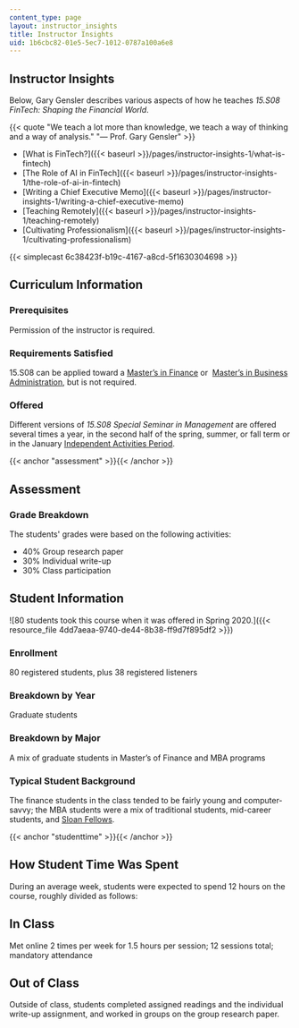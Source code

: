 ```yaml
---
content_type: page
layout: instructor_insights
title: Instructor Insights
uid: 1b6cbc82-01e5-5ec7-1012-0787a100a6e8
---
```


Instructor Insights
-------------------

Below, Gary Gensler describes various aspects of how he teaches _15.S08 FinTech: Shaping the Financial World_.

{{< quote "We teach a lot more than knowledge, we teach a way of thinking and a way of analysis." "— Prof. Gary Gensler" >}}

*   [What is FinTech?]({{< baseurl >}}/pages/instructor-insights-1/what-is-fintech)
*   [The Role of AI in FinTech]({{< baseurl >}}/pages/instructor-insights-1/the-role-of-ai-in-fintech)
*   [Writing a Chief Executive Memo]({{< baseurl >}}/pages/instructor-insights-1/writing-a-chief-executive-memo)
*   [Teaching Remotely]({{< baseurl >}}/pages/instructor-insights-1/teaching-remotely)
*   [Cultivating Professionalism]({{< baseurl >}}/pages/instructor-insights-1/cultivating-professionalism)

{{< simplecast 6c38423f-b19c-4167-a8cd-5f1630304698 >}}

Curriculum Information
----------------------

### Prerequisites

Permission of the instructor is required.

### Requirements Satisfied

15.S08 can be applied toward a [Master’s in Finance](https://mitsloan.mit.edu/mfin) or  [Master’s in Business Administration](https://mitsloan.mit.edu/mba/academics/mba-curriculum), but is not required.

### Offered

Different versions of _15.S08 Special Seminar in Management_ are offered several times a year, in the second half of the spring, summer, or fall term or in the January [Independent Activities Period](https://web.mit.edu/iap/).

{{< anchor "assessment" >}}{{< /anchor >}}

Assessment
----------

### Grade Breakdown

The students' grades were based on the following activities:

- 40% Group research paper
- 30% Individual write-up
- 30% Class participation

Student Information
-------------------

![80 students took this course when it was offered in Spring 2020.]({{< resource_file 4dd7aeaa-9740-de44-8b38-ff9d7f895df2 >}})

### Enrollment

80 registered students, plus 38 registered listeners

### Breakdown by Year

Graduate students

### Breakdown by Major

A mix of graduate students in Master’s of Finance and MBA programs

### Typical Student Background

The finance students in the class tended to be fairly young and computer-savvy; the MBA students were a mix of traditional students, mid-career students, and [Sloan Fellows](https://mitsloan.mit.edu/mit-sloan-fellows-mba).

{{< anchor "studenttime" >}}{{< /anchor >}}

How Student Time Was Spent
--------------------------

During an average week, students were expected to spend 12 hours on the course, roughly divided as follows:

In Class
--------

Met online 2 times per week for 1.5 hours per session; 12 sessions total; mandatory attendance

Out of Class
------------

Outside of class, students completed assigned readings and the individual write-up assignment, and worked in groups on the group research paper.